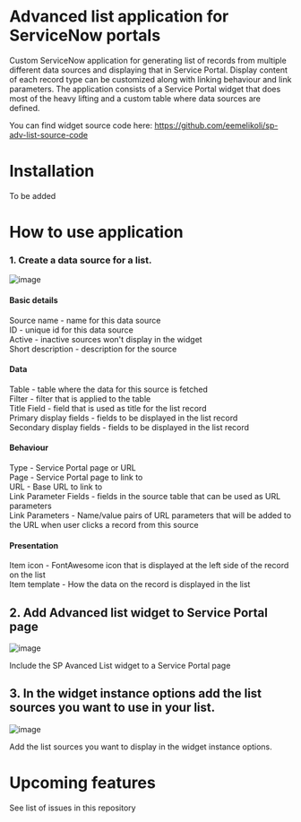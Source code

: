 # Advanced list application for ServiceNow portals
Custom ServiceNow application for generating list of records from multiple different data sources and displaying that in Service Portal. Display content of each record type can be customized along with linking behaviour and link parameters. The application consists of a Service Portal widget that does most of the heavy lifting and a custom table where data sources are defined.  

You can find widget source code here: https://github.com/eemelikoli/sp-adv-list-source-code

# Installation
To be added

# How to use application

### 1. Create a data source for a list.
![image](https://user-images.githubusercontent.com/34348034/93457590-dac99800-f8e7-11ea-889f-657bad25bf0a.png)

#### Basic details
Source name - name for this data source  
ID - unique id for this data source  
Active - inactive sources won't display in the widget  
Short description - description for the source  

#### Data
Table - table where the data for this source is fetched  
Filter - filter that is applied to the table  
Title Field - field that is used as title for the list record  
Primary display fields - fields to be displayed in the list record  
Secondary display fields - fields to be displayed in the list record  

#### Behaviour
Type - Service Portal page or URL  
Page - Service Portal page to link to  
URL - Base URL to link to  
Link Parameter Fields - fields in the source table that can be used as URL parameters  
Link Parameters - Name/value pairs of URL parameters that will be added to the URL when user clicks a record from this source  

#### Presentation
Item icon - FontAwesome icon that is displayed at the left side of the record on the list  
Item template - How the data on the record is displayed in the list      
    
## 2. Add Advanced list widget to Service Portal page
![image](https://user-images.githubusercontent.com/34348034/93462700-65fa5c00-f8ef-11ea-8761-f69689fdac86.png)

Include the SP Avanced List widget to a Service Portal page  

## 3. In the widget instance options add the list sources you want to use in your list.  
![image](https://user-images.githubusercontent.com/34348034/93463277-3566f200-f8f0-11ea-8b19-e829788b2cbc.png)

Add the list sources you want to display in the widget instance options.

# Upcoming features
See list of issues in this repository
